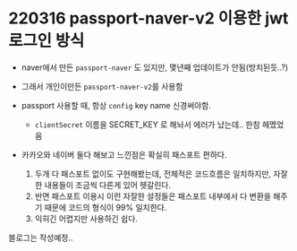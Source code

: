 # 220316 passport-naver-v2 이용한 jwt 로그인 방식

- naver에서 만든 `passport-naver` 도 있지만, 몇년째 업데이트가 안됨(방치된듯..?)
- 그래서 개인이만든 `passport-naver-v2`를 사용함

- passport 사용할 때, 항상 `config` key name 신경써야함.
  - `clientSecret` 이름을 SECRET_KEY 로 해놔서 에러가 났는데.. 한참 헤멨었음

- 카카오와 네이버 둘다 해보고 느낀점은 확실히 패스포트 편하다.
  1. 두개 다 패스포트 없이도 구현해봤는데, 전체적은 코드흐름은 일치하지만, 자잘한 내용들이 조금씩 다른게 있어 헷갈린다.
  2. 반면 패스포트 이용시 이런 자잘한 설정들은 패스포트 내부에서 다 변환을 해주기 때문에 코드의 형식이 99% 일치한다.
  3. 익히긴 어렵지만 사용하긴 쉽다.

블로그는 작성예정..
